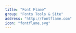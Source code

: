 ```yaml
---
title: "Font Flame"
group: "Fonts Tools & Site"
address: "http://fontflame.com"
icon: "fontflame.svg"
---
```

